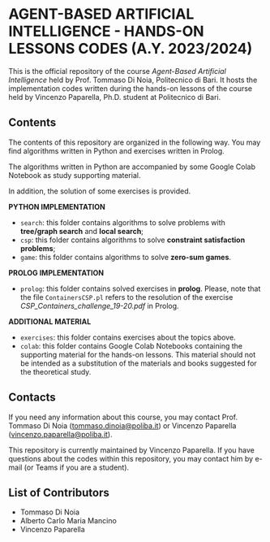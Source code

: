 # AGENT-BASED ARTIFICIAL INTELLIGENCE - HANDS-ON LESSONS CODES (A.Y. 2023/2024)

This is the official repository of the course 
_Agent-Based Artificial Intelligence_ held by Prof.
Tommaso Di Noia, Politecnico di Bari. It hosts the implementation codes 
written during the hands-on lessons of the course held by Vincenzo 
Paparella, Ph.D. student at Politecnico di Bari.

## Contents
The contents of this repository are organized in the following way.
You may find algorithms written in Python and exercises written in
Prolog.

The algorithms written in Python are accompanied by some Google Colab Notebook
as study supporting material.

In addition, the solution of some exercises is provided.

**PYTHON IMPLEMENTATION**
- `search`: this folder contains algorithms 
to solve problems with **tree/graph search** and **local search**;
- `csp`: this folder contains algorithms to solve **constraint
satisfaction problems**;
- `game`: this folder contains algorithms to solve **zero-sum games**.
 

**PROLOG IMPLEMENTATION**
- `prolog`: this folder contains solved exercises in **prolog**. Please, note 
that the file `ContainersCSP.pl` refers to the resolution of the exercise 
_CSP_Containers_challenge_19-20.pdf_ in Prolog.

**ADDITIONAL MATERIAL**
- `exercises`: this folder contains exercises about the topics above.
- `colab`: this folder contains Google Colab Notebooks containing the supporting material
for the hands-on lessons.
This material should not be intended as a substitution of the materials and books
suggested for the theoretical study.

## Contacts
If you need any information about this course, you may contact Prof. Tommaso Di Noia
(tommaso.dinoia@poliba.it) or Vincenzo Paparella (vincenzo.paparella@poliba.it).

This repository is currently maintained by Vincenzo Paparella. If you have questions about the codes within this repository,
you may contact him by e-mail (or Teams if you are a student).
## List of Contributors
- Tommaso Di Noia
- Alberto Carlo Maria Mancino
- Vincenzo Paparella
